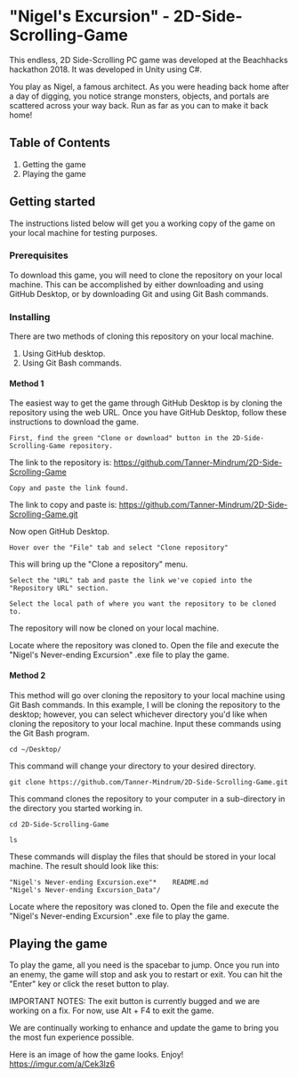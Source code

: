 # "Nigel's Excursion" - 2D-Side-Scrolling-Game
This endless, 2D Side-Scrolling PC game was developed at the Beachhacks hackathon 2018. It was developed in Unity using C#.

You play as Nigel, a famous architect. As you were heading back home after a day of digging, you notice strange monsters, objects, and portals are scattered across your way back. Run as far as you can to make it back home!
## Table of Contents
1. Getting the game
2. Playing the game
## Getting started
The instructions listed below will get you a working copy of the game on your local machine for testing purposes.
### Prerequisites
To download this game, you will need to clone the repository on your local machine. This can be accomplished by either downloading and using GitHub Desktop, or by downloading Git and using Git Bash commands.
### Installing
There are two methods of cloning this repository on your local machine.
1. Using GitHub desktop.
2. Using Git Bash commands.
#### Method 1
The easiest way to get the game through GitHub Desktop is by cloning the repository using the web URL. Once you have GitHub Desktop, follow these instructions to download the game.
```
First, find the green "Clone or download" button in the 2D-Side-Scrolling-Game repository.
```
The link to the repository is: https://github.com/Tanner-Mindrum/2D-Side-Scrolling-Game
```
Copy and paste the link found.
```
The link to copy and paste is: https://github.com/Tanner-Mindrum/2D-Side-Scrolling-Game.git

Now open GitHub Desktop.
```
Hover over the "File" tab and select "Clone repository"
```
This will bring up the "Clone a repository" menu.
```
Select the "URL" tab and paste the link we've copied into the "Repository URL" section.

Select the local path of where you want the repository to be cloned to.
```
The repository will now be cloned on your local machine.

Locate where the repository was cloned to. Open the file and execute the "Nigel's Never-ending Excursion" .exe file to play the game.
#### Method 2
This method will go over cloning the repository to your local machine using Git Bash commands. In this example, I will be cloning the repository to the desktop; however, you can select whichever directory you'd like when cloning the repository to your local machine. Input these commands using the Git Bash program.
```
cd ~/Desktop/
```
This command will change your directory to your desired directory.
```
git clone https://github.com/Tanner-Mindrum/2D-Side-Scrolling-Game.git
```
This command clones the repository to your computer in a sub-directory in the directory you started working in.
```
cd 2D-Side-Scrolling-Game

ls
```
These commands will display the files that should be stored in your local machine. The result should look like this:
```
"Nigel's Never-ending Excursion.exe"*    README.md
"Nigel's Never-ending Excursion_Data"/
```

Locate where the repository was cloned to. Open the file and execute the "Nigel's Never-ending Excursion" .exe file to play the game.
## Playing the game
To play the game, all you need is the spacebar to jump. Once you run into an enemy, the game will stop and ask you to restart or exit.
You can hit the "Enter" key or click the reset button to play.

IMPORTANT NOTES:
The exit button is currently bugged and we are working on a fix. For now, use Alt + F4 to exit the game.

We are continually working to enhance and update the game to bring you the most fun experience possible.

Here is an image of how the game looks. Enjoy!
https://imgur.com/a/Cek3lz6
